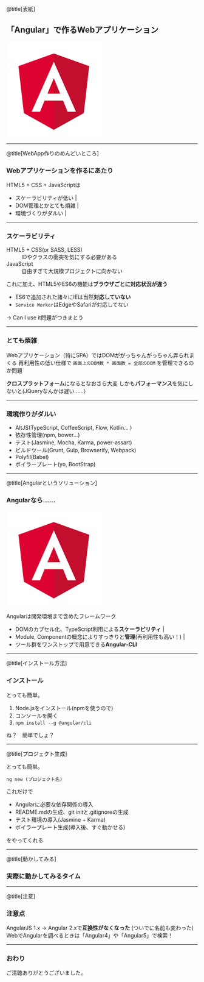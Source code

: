 @title[表紙]
## 「Angular」で作るWebアプリケーション

![logo](assets/angular.png)

---

@title[WebApp作りのめんどいところ]
### Webアプリケーションを作るにあたり

HTML5 + CSS + JavaScriptは

- スケーラビリティが低い |
- DOM管理とかとても煩雑 |
- 環境づくりがダルい |

---

### スケーラビリティ

<dl>
  <dt>HTML5 + CSS(or SASS, LESS)</dt>
  <dd>IDやクラスの衝突を気にする必要がある</dd>
  <dt>JavaScript</dt>
  <dd>自由すぎて大規模プロジェクトに向かない</dd>
</dl>

これに加え、HTML5やES6の機能は**ブラウザごとに対応状況が違う**

+ ES6で追加された諸々にIEは当然**対応していない**
+ `Service Worker`はEdgeやSafariが対応してない

→ Can I use it問題がつきまとう

---

### とても煩雑

Webアプリケーション（特にSPA）ではDOMががっちゃんがっちゃん弄られまくる
再利用性の低い仕様で
`画面上のDOM数 * 画面数 = 全部のDOM`
を管理できるのか問題

**クロスプラットフォーム**になるとなおさら大変
しかも**パフォーマンス**を気にしないと(JQueryなんかは遅い……）

---

### 環境作りがダルい

+ AltJS(TypeScript, CoffeeScript, Flow, Kotlin... )
+ 依存性管理(npm, bower...)
+ テスト(Jasmine, Mocha, Karma, power-assart)
+ ビルドツール(Grunt, Gulp, Browserify, Webpack)
+ Polyfil(Babel)
+ ボイラープレート(yo, BootStrap)

--- 

@title[Angularというソリューション]
### Angularなら……

![logo](assets/angular.png)

Angularは開発環境まで含めたフレームワーク

- DOMのカプセル化、TypeScript利用による**スケーラビリティ** |
- Module, Componentの概念によりすっきりと**管理**(再利用性も高い！) |
- ツール群をワンストップで用意できる**Angular-CLI**


---

@title[インストール方法]
### インストール

とっても簡単。

1. Node.jsをインストール(npmを使うので) 
2. コンソールを開く
3. `npm install --g @angular/cli`

ね？　簡単でしょ？

---

@title[プロジェクト生成]

とっても簡単。

`ng new (プロジェクト名)`

これだけで

+ Angularに必要な依存関係の導入
+ README.mdの生成、git initと.gitignoreの生成
+ テスト環境の導入(Jasmine + Karma)
+ ボイラープレート生成(導入後、すぐ動かせる)

をやってくれる

---

@title[動かしてみる]

### 実際に動かしてみるタイム

---

@title[注意]

### 注意点

AngularJS 1.x → Angular 2.xで**互換性がなくなった**
(ついでに名前も変わった)
WebでAngularを調べるときは「Angular4」や「Angular5」で検索！

--- 

### おわり

ご清聴ありがとうございました。